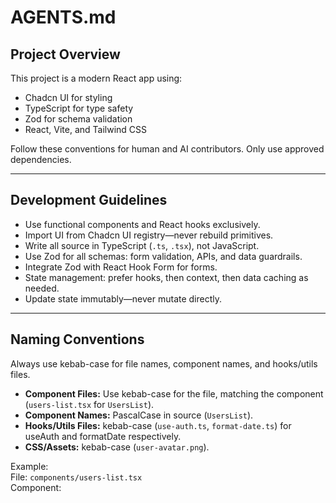 # AGENTS.md

## Project Overview

This project is a modern React app using:

- Chadcn UI for styling
- TypeScript for type safety
- Zod for schema validation
- React, Vite, and Tailwind CSS

Follow these conventions for human and AI contributors. Only use approved dependencies.

---

## Development Guidelines

- Use functional components and React hooks exclusively.
- Import UI from Chadcn UI registry—never rebuild primitives.
- Write all source in TypeScript (`.ts`, `.tsx`), not JavaScript.
- Use Zod for all schemas: form validation, APIs, and data guardrails.
- Integrate Zod with React Hook Form for forms.
- State management: prefer hooks, then context, then data caching as needed.
- Update state immutably—never mutate directly.

---

## Naming Conventions

Always use kebab-case for file names, component names, and hooks/utils files.

- **Component Files:** Use kebab-case for the file, matching the component (`users-list.tsx` for `UsersList`).
- **Component Names:** PascalCase in source (`UsersList`).
- **Hooks/Utils Files:** kebab-case (`use-auth.ts`, `format-date.ts`) for useAuth and formatDate respectively.
- **CSS/Assets:** kebab-case (`user-avatar.png`).

Example:  
File: `components/users-list.tsx`  
Component:

